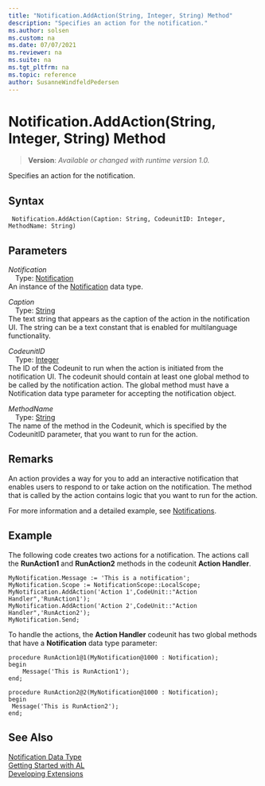 ```yaml
---
title: "Notification.AddAction(String, Integer, String) Method"
description: "Specifies an action for the notification."
ms.author: solsen
ms.custom: na
ms.date: 07/07/2021
ms.reviewer: na
ms.suite: na
ms.tgt_pltfrm: na
ms.topic: reference
author: SusanneWindfeldPedersen
---
```

[//]: # (START>DO_NOT_EDIT)
[//]: # (IMPORTANT:Do not edit any of the content between here and the END>DO_NOT_EDIT.)
[//]: # (Any modifications should be made in the .xml files in the ModernDev repo.)
# Notification.AddAction(String, Integer, String) Method
> **Version**: _Available or changed with runtime version 1.0._

Specifies an action for the notification.


## Syntax
```AL
 Notification.AddAction(Caption: String, CodeunitID: Integer, MethodName: String)
```
## Parameters
*Notification*  
&emsp;Type: [Notification](notification-data-type.md)  
An instance of the [Notification](notification-data-type.md) data type.  

*Caption*  
&emsp;Type: [String](/dynamics365/business-central/dev-itpro/developer/methods-auto/text/text-data-type)  
The text string that appears as the caption of the action in the notification UI. The string can be a text constant that is enabled for multilanguage functionality.
        
*CodeunitID*  
&emsp;Type: [Integer](../integer/integer-data-type.md)  
The ID of the Codeunit to run when the action is initiated from the notification UI. The codeunit should contain at least one global method to be called by the notification action. The global method must have a Notification data type parameter for accepting the notification object.
        
*MethodName*  
&emsp;Type: [String](/dynamics365/business-central/dev-itpro/developer/methods-auto/text/text-data-type)  
The name of the method in the Codeunit, which is specified by the CodeunitID parameter, that you want to run for the action.  



[//]: # (IMPORTANT: END>DO_NOT_EDIT)

## Remarks
An action provides a way for you to add an interactive notification that enables users to respond to or take action on the notification. The method that is called by the action contains logic that you want to run for the action.

For more information and a detailed example, see [Notifications](../../devenv-notifications-developing.md).

##  Example
The following code creates two actions for a notification. The actions call the **RunAction1** and **RunAction2** methods in the codeunit **Action Handler**.

```al
MyNotification.Message := 'This is a notification';
MyNotification.Scope := NotificationScope::LocalScope;
MyNotification.AddAction('Action 1',CodeUnit::"Action Handler",'RunAction1');
MyNotification.AddAction('Action 2',CodeUnit::"Action Handler",'RunAction2');
MyNotification.Send;
```

To handle the actions, the **Action Handler** codeunit has two global methods that have a **Notification** data type parameter:

```al
procedure RunAction1@1(MyNotification@1000 : Notification);
begin
    Message('This is RunAction1');
end;

procedure RunAction2@2(MyNotification@1000 : Notification);
begin
 Message('This is RunAction2');
end;
```

## See Also
[Notification Data Type](notification-data-type.md)  
[Getting Started with AL](../../devenv-get-started.md)  
[Developing Extensions](../../devenv-dev-overview.md)